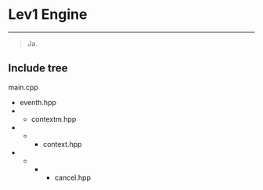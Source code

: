 # Lev1 Engine

***

> Ja.

## Include tree

main.cpp

- eventh.hpp
- - contextm.hpp
- - - context.hpp
- - - - cancel.hpp
